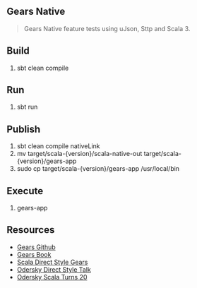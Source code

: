 Gears Native
------------
>Gears Native feature tests using uJson, Sttp and Scala 3.

Build
-----
1. sbt clean compile

Run
---
1. sbt run

Publish
-------
1. sbt clean compile nativeLink
2. mv target/scala-{version}/scala-native-out target/scala-{version}/gears-app
3. sudo cp target/scala-{version}/gears-app /usr/local/bin

Execute
-------
1. gears-app

Resources
---------
* [Gears Github](https://github.com/lampepfl/gears)
* [Gears Book](https://blog.nkagami.me/gears-book/introduction.html)
* [Scala Direct Style Gears](https://github.com/lampepfl/gears)
* [Odersky Direct Style Talk](https://www.youtube.com/watch?v=0Fm0y4K4YO8)
* [Odersky Scala Turns 20](https://www.youtube.com/watch?v=sNos8aGjJMA)
